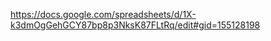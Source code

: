 [https://docs.google.com/spreadsheets/d/1X-k3dmOgGehGCY87bp8p3NksK87FLtRq/edit#gid=155128198 ](https://docs.google.com/spreadsheets/d/1X-k3dmOgGehGCY87bp8p3NksK87FLtRq/edit?usp=sharing&ouid=105221823030141838600&rtpof=true&sd=true)